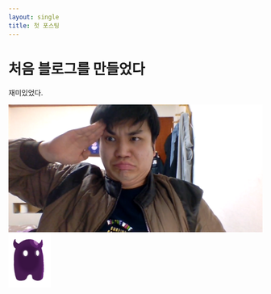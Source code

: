 ```yaml
---
layout: single
title: 첫 포스팅
---
```


# 처음 블로그를 만들었다

재미있었다.



<img src="../images/2023-02-06-first/화면 캡처 2023-03-11 003943-1679844768470-4.png" alt="화면 캡처 2023-03-11 003943" style="zoom:75%;" /><img src="../images/2023-02-06-first/화면 캡처 2023-03-16 232938.png" alt="화면 캡처 2023-03-16 232938" style="zoom:67%;" />
